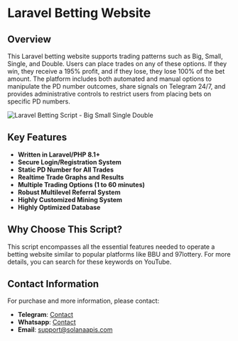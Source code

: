 # Laravel Betting Website

## Overview

This Laravel betting website supports trading patterns such as Big, Small, Single, and Double. Users can place trades on any of these options. If they win, they receive a 195% profit, and if they lose, they lose 100% of the bet amount. The platform includes both automated and manual options to manipulate the PD number outcomes, share signals on Telegram 24/7, and provides administrative controls to restrict users from placing bets on specific PD numbers.

![Laravel Betting Script - Big Small Single Double](https://i.ibb.co/LrNxmys/laravel-betting-script.jpg)

## Key Features

- **Written in Laravel/PHP 8.1+**
- **Secure Login/Registration System**
- **Static PD Number for All Trades**
- **Realtime Trade Graphs and Results**
- **Multiple Trading Options (1 to 60 minutes)**
- **Robust Multilevel Referral System**
- **Highly Customized Mining System**
- **Highly Optimized Database**

## Why Choose This Script?

This script encompasses all the essential features needed to operate a betting website similar to popular platforms like BBU and 97lottery. For more details, you can search for these keywords on YouTube.

## Contact Information

For purchase and more information, please contact:

- **Telegram**: [Contact](https://t.me/loveandcode)
- **Whatsapp**: [Contact](https://wa.me/447497335109)
- **Email**: [support@solanaapis.com](mailto:support@solanaapis.com)
